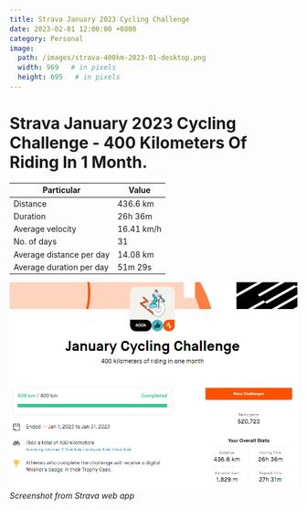 ```yaml
---
title: Strava January 2023 Cycling Challenge
date: 2023-02-01 12:00:00 +0800
category: Personal
image:
  path: /images/strava-400km-2023-01-desktop.png
  width: 969   # in pixels
  height: 695   # in pixels
---
```


# Strava January 2023 Cycling Challenge - 400 Kilometers Of Riding In 1 Month. 

Particular     | Value
-------- | -----
Distance | 436.6 km
Duration    | 26h 36m
Average velocity     | 16.41 km/h
No. of days | 31
Average distance per day | 14.08 km
Average duration per day | 51m 29s

![Screenshot](/images/strava-400km-2023-01-desktop.png)
_Screenshot from Strava web app_

[velocity/speed calculator]:(https://www.omnicalculator.com/everyday-life/speed)

[time division calculator]:(https://www.calculatorsoup.com/calculators/time/time-calculator.php)